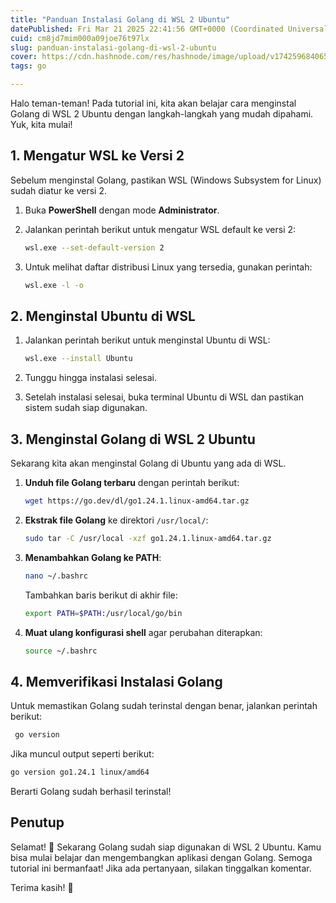 ```yaml
---
title: "Panduan Instalasi Golang di WSL 2 Ubuntu"
datePublished: Fri Mar 21 2025 22:41:56 GMT+0000 (Coordinated Universal Time)
cuid: cm8jd7mim000a09joe76t97lx
slug: panduan-instalasi-golang-di-wsl-2-ubuntu
cover: https://cdn.hashnode.com/res/hashnode/image/upload/v1742596840651/c3bb983d-8292-4ad5-8c74-395659368bee.png
tags: go

---
```


Halo teman-teman! Pada tutorial ini, kita akan belajar cara menginstal Golang di WSL 2 Ubuntu dengan langkah-langkah yang mudah dipahami. Yuk, kita mulai!

## 1\. Mengatur WSL ke Versi 2

Sebelum menginstal Golang, pastikan WSL (Windows Subsystem for Linux) sudah diatur ke versi 2.

1. Buka **PowerShell** dengan mode **Administrator**.
    
2. Jalankan perintah berikut untuk mengatur WSL default ke versi 2:
    
    ```sh
    wsl.exe --set-default-version 2
    ```
    
3. Untuk melihat daftar distribusi Linux yang tersedia, gunakan perintah:
    
    ```sh
    wsl.exe -l -o
    ```
    

## 2\. Menginstal Ubuntu di WSL

1. Jalankan perintah berikut untuk menginstal Ubuntu di WSL:
    
    ```sh
    wsl.exe --install Ubuntu
    ```
    
2. Tunggu hingga instalasi selesai.
    
3. Setelah instalasi selesai, buka terminal Ubuntu di WSL dan pastikan sistem sudah siap digunakan.
    

## 3\. Menginstal Golang di WSL 2 Ubuntu

Sekarang kita akan menginstal Golang di Ubuntu yang ada di WSL.

1. **Unduh file Golang terbaru** dengan perintah berikut:
    
    ```sh
    wget https://go.dev/dl/go1.24.1.linux-amd64.tar.gz
    ```
    
2. **Ekstrak file Golang** ke direktori `/usr/local/`:
    
    ```sh
    sudo tar -C /usr/local -xzf go1.24.1.linux-amd64.tar.gz
    ```
    
3. **Menambahkan Golang ke PATH**:
    
    ```sh
    nano ~/.bashrc
    ```
    
    Tambahkan baris berikut di akhir file:
    
    ```sh
    export PATH=$PATH:/usr/local/go/bin
    ```
    
4. **Muat ulang konfigurasi shell** agar perubahan diterapkan:
    
    ```sh
    source ~/.bashrc
    ```
    

## 4\. Memverifikasi Instalasi Golang

Untuk memastikan Golang sudah terinstal dengan benar, jalankan perintah berikut:

```sh
 go version
```

Jika muncul output seperti berikut:

```sh
go version go1.24.1 linux/amd64
```

Berarti Golang sudah berhasil terinstal!

## Penutup

Selamat! 🎉 Sekarang Golang sudah siap digunakan di WSL 2 Ubuntu. Kamu bisa mulai belajar dan mengembangkan aplikasi dengan Golang. Semoga tutorial ini bermanfaat! Jika ada pertanyaan, silakan tinggalkan komentar.

Terima kasih! 🚀